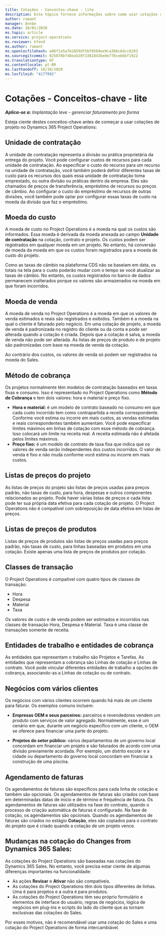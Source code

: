 ```yaml
---
title: Cotações - Conceitos-chave - lite
description: Este tópico fornece informações sobre como usar cotações de projeto no Project Operations.
author: rumant
manager: Annbe
ms.date: 10/01/2020
ms.topic: article
ms.service: project-operations
ms.reviewer: kfend
ms.author: rumant
ms.openlocfilehash: e86f1a5a7b2859df5bf9569ee9ca306c6dcc6293
ms.sourcegitcommit: 625878bf48ea530f3381843be0e778cebbbf1922
ms.translationtype: HT
ms.contentlocale: pt-BR
ms.lasthandoff: 10/30/2020
ms.locfileid: "4177992"
---
```

# <a name="quotes---key-concepts---lite"></a>Cotações - Conceitos-chave - lite

_**Aplica-se a:** Implantação leve - gerenciar faturamento pro forma_


Esteja ciente destes conceitos-chave antes de começar a usar cotações de projeto no Dynamics 365 Project Operations:

## <a name="contracting-unit"></a>Unidade de contratação

A unidade de contratação representa a divisão ou prática proprietária da entrega do projeto. Você pode configurar custos de recursos para cada unidade de contratação. Ao especificar o custo do recurso para um recurso na unidade de contratação, você também poderá definir diferentes taxas de custo para os recursos dos quais essa unidade de contratação toma emprestado, ou outra divisão ou práticas dentro da empresa. Eles são chamados de preços de transferência, empréstimo de recursos ou preços de câmbio. Ao configurar o custo do empréstimo de recursos de outras divisões, você também pode optar por configurar essas taxas de custo na moeda da divisão que faz o empréstimo.

## <a name="cost-currency"></a>Moeda do custo

A moeda de custo no Project Operations é a moeda na qual os custos são informados. Essa moeda é derivada da moeda anexada ao campo **Unidade de contratação** na cotação, contrato e projeto. Os custos podem ser registrados em qualquer moeda em um projeto. No entanto, há conversão de moeda da moeda em que os custos foram registrados para a moeda de custo do projeto.

Como as taxas de câmbio na plataforma CDS não se baseiam em data, os totais na tela para o custo poderão mudar com o tempo se você atualizar as taxas de câmbio. No entanto, os custos registrados no banco de dados permanecem inalterados porque os valores são armazenados na moeda em que foram incorridos.

## <a name="sales-currency"></a>Moeda de venda

A moeda de venda no Project Operations é a moeda em que os valores de venda estimados e reais são registrados e exibidos. Também é a moeda na qual o cliente é faturado pelo negócio. Em uma cotação de projeto, a moeda de venda é padronizada no registro do cliente ou da conta e pode ser alterada quando a cotação é criada. Depois que a cotação é salva, a moeda de venda não pode ser alterada. As listas de preços de produto e de projeto são padronizadas com base na moeda de venda da cotação.

Ao contrário dos custos, os valores de venda só podem ser registrados na moeda do Sales.

## <a name="billing-method"></a>Método de cobrança

Os projetos normalmente têm modelos de contratação baseados em taxas fixas e consumo. Isso é representado no Project Operations como **Método de Cobrança** e tem dois valores: hora e material e preço fixo.

- **Hora e material:** é um modelo de contrato baseado no consumo em que cada custo incorrido tem como contrapartida a receita correspondente. Conforme você estima ou incorre em mais custos, as vendas estimadas e reais correspondentes também aumentam. Você pode especificar limites máximos em linhas de cotação com esse método de cobrança. Isso colocará um limite na receita real. A receita estimada não é afetada pelos limites máximos.
- **Preço fixo:** é um modelo de contrato de taxa fixa que indica que os valores de venda serão independentes dos custos incorridos. O valor de venda é fixo e não muda conforme você estima ou incorre em mais custos.

## <a name="project-price-lists"></a>Listas de preços do projeto

As listas de preços do projeto são listas de preços usadas para preços padrão, não taxas de custo, para hora, despesas e outros componentes relacionados ao projeto. Pode haver várias listas de preços e cada lista pode ter sua própria data efetiva para cada cotação de projeto. O Project Operations não é compatível com sobreposição de data efetiva em listas de preços.

## <a name="product-price-lists"></a>Listas de preços de produtos

Listas de preços de produtos são listas de preços usadas para preços padrão, não taxas de custo, para linhas baseadas em produtos em uma cotação. Existe apenas uma lista de preços de produtos por cotação.

## <a name="transaction-classes"></a>Classes de transação

O Project Operations é compatível com quatro tipos de classes de transação:

- Hora
- Despesa
- Material
- Taxa

Os valores de custo e de venda podem ser estimados e incorridos nas classes de transação Hora, Despesa e Material. Taxa é uma classe de transações somente de receita.

## <a name="work-entities-and-billing-entities"></a>Entidades de trabalho e entidades de cobrança

As entidades que representam o trabalho são Projetos e Tarefas. As entidades que representam a cobrança são Linhas de cotação e Linhas de contrato. Você pode vincular diferentes entidades de trabalho a opções de cobrança, associando-as a Linhas de cotação ou de contrato.

## <a name="multi-customer-deals"></a>Negócios com vários clientes

Os negócios com vários clientes ocorrem quando há mais de um cliente para faturar. Os exemplos comuns incluem:

- **Empresas OEM e seus parceiros:** parceiros e revendedores vendem um produto com serviços de valor agregado. Normalmente, esse é um cenário em que, durante um negócio específico com um cliente, o OEM se oferece para financiar uma parte do projeto. 

- **Projetos do setor público:** vários departamentos de um governo local concordam em financiar um projeto e são faturados de acordo com uma divisão previamente acordada. Por exemplo, um distrito escolar e a cidade ou departamento do governo local concordam em financiar a construção de uma piscina.

## <a name="invoice-schedules"></a>Agendamento de faturas

Os agendamentos de faturas são específicos para cada linha de cotação e também são opcionais. Os agendamentos de faturas são criados com base em determinadas datas de início e de término e frequência de fatura. Os agendamentos de faturas são utilizados na fase do contrato, quando o processo de criação automática de faturas é configurado. Na fase de cotação, os agendamentos são opcionais. Quando os agendamentos de faturas são criados no estágio **Cotação**, eles são copiados para o contrato do projeto que é criado quando a cotação de um projeto vence.

## <a name="changes-from-dynamics-365-sales-quote"></a>Mudanças na cotação do Changes from Dynamics 365 Sales:

As cotações do Project Operations são baseadas nas cotações do Dynamics 365 Sales. No entanto, você precisa estar ciente de algumas diferenças importantes na funcionalidade:

- As ações **Revisar** e **Ativar** não são compatíveis.
- As cotações do Project Operations têm dois tipos diferentes de linhas. Uma é para projetos e a outra é para produtos.
- As cotações do Project Operations têm seu próprio formulário e elementos de interface do usuário, regras de negócios, lógica de negócios em plug-ins e scripts do lado do cliente que as tornam exclusivas das cotações do Sales.

Por esses motivos, não é recomendável usar uma cotação do Sales e uma cotação do Project Operations de forma intercambiável.

